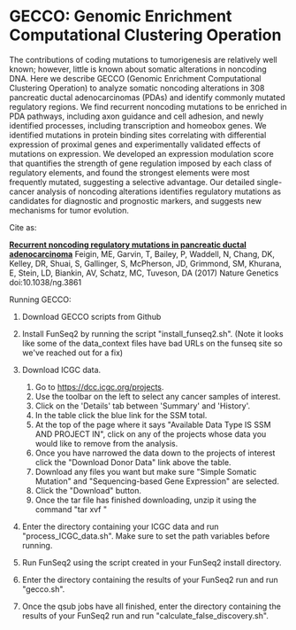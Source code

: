 # GECCO: Genomic Enrichment Computational Clustering Operation

The contributions of coding mutations to tumorigenesis are relatively well known; however, little is known about somatic alterations in noncoding DNA. Here we describe GECCO (Genomic Enrichment Computational Clustering Operation) to analyze somatic noncoding alterations in 308 pancreatic ductal adenocarcinomas (PDAs) and identify commonly mutated regulatory regions. We find recurrent noncoding mutations to be enriched in PDA pathways, including axon guidance and cell adhesion, and newly identified processes, including transcription and homeobox genes. We identified mutations in protein binding sites correlating with differential expression of proximal genes and experimentally validated effects of mutations on expression. We developed an expression modulation score that quantifies the strength of gene regulation imposed by each class of regulatory elements, and found the strongest elements were most frequently mutated, suggesting a selective advantage. Our detailed single-cancer analysis of noncoding alterations identifies regulatory mutations as candidates for diagnostic and prognostic markers, and suggests new mechanisms for tumor evolution.

Cite as:

**[Recurrent noncoding regulatory mutations in pancreatic ductal adenocarcinoma](https://www.nature.com/ng/journal/v49/n6/full/ng.3861.html)**
Feigin, ME, Garvin, T, Bailey, P, Waddell, N, Chang, DK, Kelley, DR, Shuai, S, Gallinger, S, McPherson, JD, Grimmond, SM, Khurana, E, Stein, LD, Biankin, AV, Schatz, MC, Tuveson, DA (2017) Nature Genetics doi:10.1038/ng.3861

Running GECCO:

1. Download GECCO scripts from Github

2. Install FunSeq2 by running the script "install_funseq2.sh". (Note it looks like some of the data_context files have bad URLs on the funseq site so we've reached out for a fix)

3. Download ICGC data.

    1. Go to https://dcc.icgc.org/projects.
    2. Use the toolbar on the left to select any cancer samples of interest.
    3. Click on the 'Details' tab between 'Summary' and 'History'.
    4. In the table click the blue link for the SSM total.
    5. At the top of the page where it says "Available Data Type IS SSM AND PROJECT IN", click on any of the projects whose data you would like to remove from the analysis.
    6. Once you have narrowed the data down to the projects of interest click the "Download Donor Data" link above the table.
    7. Download any files you want but make sure "Simple Somatic Mutation" and "Sequencing-based Gene Expression" are selected.
    8. Click the "Download" button.
    9. Once the tar file has finished downloading, unzip it using the command "tar xvf <filename>"

4. Enter the directory containing your ICGC data and run "process_ICGC_data.sh". Make sure to set the path variables before running.

5. Run FunSeq2 using the script created in your FunSeq2 install directory.

6. Enter the directory containing the results of your FunSeq2 run and run "gecco.sh".

7. Once the qsub jobs have all finished, enter the directory containing the results of your FunSeq2 run and run "calculate_false_discovery.sh".
